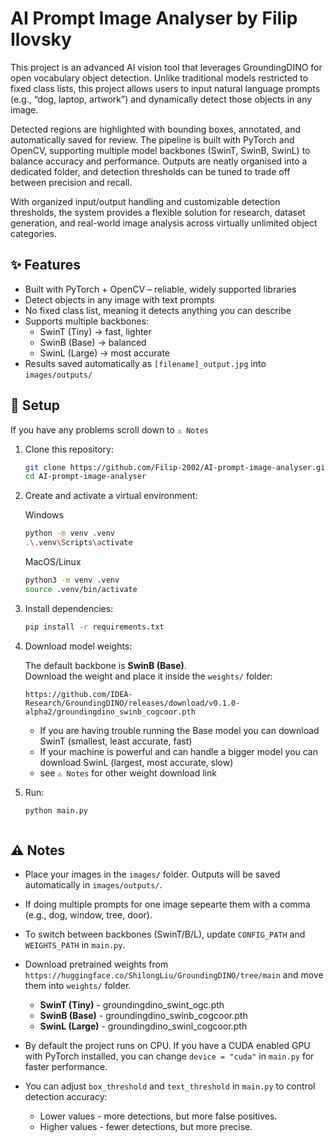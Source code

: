 # AI Prompt Image Analyser by Filip Ilovsky

This project is an advanced AI vision tool that leverages GroundingDINO for open vocabulary object detection. Unlike traditional models restricted to fixed class lists, this project allows users to input natural language prompts (e.g., “dog, laptop, artwork”) and dynamically detect those objects in any image.

Detected regions are highlighted with bounding boxes, annotated, and automatically saved for review. The pipeline is built with PyTorch and OpenCV, supporting multiple model backbones (SwinT, SwinB, SwinL) to balance accuracy and performance. Outputs are neatly organised into a dedicated folder, and detection thresholds can be tuned to trade off between precision and recall.

With organized input/output handling and customizable detection thresholds, the system provides a flexible solution for research, dataset generation, and real-world image analysis across virtually unlimited object categories.


## ✨ Features
- Built with PyTorch + OpenCV – reliable, widely supported libraries
- Detect objects in any image with text prompts
- No fixed class list, meaning it detects anything you can describe
- Supports multiple backbones:
  - SwinT (Tiny) → fast, lighter
  - SwinB (Base) → balanced
  - SwinL (Large) → most accurate
- Results saved automatically as `[filename]_output.jpg` into `images/outputs/`



## 🚀 Setup

If you have any problems scroll down to `⚠️ Notes`

1. Clone this repository:
   ```bash
   git clone https://github.com/Filip-2002/AI-prompt-image-analyser.git
   cd AI-prompt-image-analyser


2. Create and activate a virtual environment:

   Windows

   ```bash
   python -m venv .venv
   .\.venv\Scripts\activate
   ```

   MacOS/Linux

   ```bash
   python3 -m venv .venv
   source .venv/bin/activate
   ```


3. Install dependencies:
   ```bash
   pip install -r requirements.txt


4. Download model weights:

   The default backbone is **SwinB (Base)**.  
   Download the weight and place it inside the `weights/` folder:

   `https://github.com/IDEA-Research/GroundingDINO/releases/download/v0.1.0-alpha2/groundingdino_swinb_cogcoor.pth`

   - If you are having trouble running the Base model you can download SwinT (smallest, least accurate, fast)
   - If your machine is powerful and can handle a bigger model you can download SwinL (largest, most accurate, slow)
   - see `⚠️ Notes` for other weight download link

5. Run:
   ```bash
   python main.py
   
   

## ⚠️ Notes

- Place your images in the `images/` folder. Outputs will be saved automatically in `images/outputs/`.

- If doing multiple prompts for one image sepearte them with a comma (e.g., dog, window, tree, door).

- To switch between backbones (SwinT/B/L), update `CONFIG_PATH` and `WEIGHTS_PATH` in `main.py`.

- Download pretrained weights from `https://huggingface.co/ShilongLiu/GroundingDINO/tree/main` and move them into `weights/` folder.
  - **SwinT (Tiny)** - groundingdino_swint_ogc.pth
  - **SwinB (Base)** - groundingdino_swinb_cogcoor.pth
  - **SwinL (Large)** - groundingdino_swinl_cogcoor.pth

- By default the project runs on CPU. If you have a CUDA enabled GPU with PyTorch installed, you can change `device = "cuda"` in `main.py` for faster performance.

- You can adjust `box_threshold` and `text_threshold` in `main.py` to control detection accuracy:
  - Lower values - more detections, but more false positives.
  - Higher values - fewer detections, but more precise.





